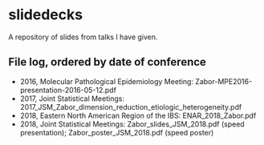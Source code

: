 # slidedecks

A repository of slides from talks I have given.

## File log, ordered by date of conference

- 2016, Molecular Pathological Epidemiology Meeting: Zabor-MPE2016-presentation-2016-05-12.pdf
- 2017, Joint Statistical Meetings: 2017_JSM_Zabor_dimension_reduction_etiologic_heterogeneity.pdf
- 2018, Eastern North American Region of the IBS: ENAR_2018_Zabor.pdf
- 2018, Joint Statistical Meetings: Zabor_slides_JSM_2018.pdf (speed presentation); Zabor_poster_JSM_2018.pdf (speed poster)
